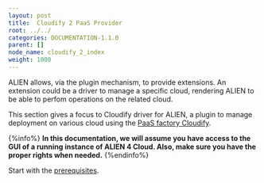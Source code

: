 ```yaml
---
layout: post
title:  Cloudify 2 PaaS Provider
root: ../../
categories: DOCUMENTATION-1.1.0
parent: []
node_name: cloudify_2_index
weight: 1000
---
```


ALIEN allows, via the plugin mechanism, to provide extensions. An extension could be a driver to manage a specific cloud, rendering ALIEN to be able to perfom operations on the related cloud.

This section gives a focus to Cloudify driver for ALIEN, a plugin to manage deployment on various cloud using the [PaaS factory Cloudify](http://getcloudify.org/ "cloudify").


{%info%}
**In this documentation, we will assume you have access to the GUI of a running instance of ALIEN 4 Cloud. Also, make sure you have the proper rights when needed.**
{%endinfo%}

Start with the [prerequisites](#/documentation/1.1.0/cloudify2_driver/prerequisites.html).
